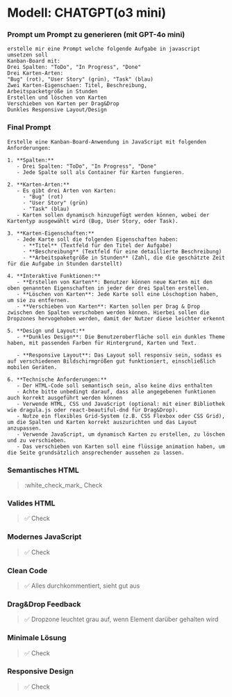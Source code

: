 # Modell: CHATGPT(o3 mini)
### Prompt um Prompt zu generieren (mit GPT-4o mini)
``` 
erstelle mir eine Prompt welche folgende Aufgabe in javascript umsetzen soll 
Kanban-Board mit:
Drei Spalten: "ToDo", "In Progress", "Done"
Drei Karten-Arten:
"Bug" (rot), "User Story" (grün), "Task" (blau)
Zwei Karten-Eigenschaen: Titel, Beschreibung,
Arbeitspacketgröße in Stunden
Erstellen und löschen von Karten
Verschieben von Karten per Drag&Drop
Dunkles Responsive Layout/Design
```
### Final Prompt
```
Erstelle eine Kanban-Board-Anwendung in JavaScript mit folgenden Anforderungen:

1. **Spalten:**
   - Drei Spalten: "ToDo", "In Progress", "Done"
   - Jede Spalte soll als Container für Karten fungieren.

2. **Karten-Arten:**
   - Es gibt drei Arten von Karten:
     - "Bug" (rot)
     - "User Story" (grün)
     - "Task" (blau)
   - Karten sollen dynamisch hinzugefügt werden können, wobei der Kartentyp ausgewählt wird (Bug, User Story, oder Task).

3. **Karten-Eigenschaften:**
   - Jede Karte soll die folgenden Eigenschaften haben:
     - **Titel** (Textfeld für den Titel der Aufgabe)
     - **Beschreibung** (Textfeld für eine detaillierte Beschreibung)
     - **Arbeitspaketgröße in Stunden** (Zahl, die die geschätzte Zeit für die Aufgabe in Stunden darstellt)

4. **Interaktive Funktionen:**
   - **Erstellen von Karten**: Benutzer können neue Karten mit den oben genannten Eigenschaften in jeder der drei Spalten erstellen.
   - **Löschen von Karten**: Jede Karte soll eine Löschoption haben, um sie zu entfernen.
   - **Verschieben von Karten**: Karten sollen per Drag & Drop zwischen den Spalten verschoben werden können. Hierbei sollen die Dropzones hervogehoben werden, damit der Nutzer diese leichter erkennt 
   
5. **Design und Layout:**
   - **Dunkles Design**: Die Benutzeroberfläche soll ein dunkles Theme haben, mit passenden Farben für Hintergrund, Karten und Text.

   - **Responsive Layout**: Das Layout soll responsiv sein, sodass es auf verschiedenen Bildschirmgrößen gut funktioniert, einschließlich mobilen Geräten.
   
6. **Technische Anforderungen:**
   - Der HTML-Code soll semantisch sein, also keine divs enthalten
   - Achte bitte unbedingt darauf, dass alle angegebenen funktionen auch korrekt ausgeführt werden können
   - Verwende HTML, CSS und JavaScript (optional: mit einer Bibliothek wie dragula.js oder react-beautiful-dnd für Drag&Drop).
   - Nutze ein flexibles Grid-System (z.B. CSS Flexbox oder CSS Grid), um die Spalten und Karten korrekt auszurichten und das Layout anzupassen.
   - Verwende JavaScript, um dynamisch Karten zu erstellen, zu löschen und zu verschieben.
   - Das verschieben von Karten soll eine flüssige animation haben, um die Seite grundsätzlich ansprechender aussehen zu lassen.
```
### Semantisches HTML
> :white_check_mark_ Check

### Valides HTML
> :white_check_mark: Check

### Modernes JavaScript
> :white_check_mark: Check

### Clean Code
> :white_check_mark: Alles durchkommentiert, sieht gut aus

### Drag&Drop Feedback
> :white_check_mark: Dropzone leuchtet grau auf, wenn Element darüber gehalten wird

### Minimale Lösung
> :white_check_mark: Check

### Responsive Design
> :white_check_mark: Check